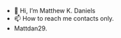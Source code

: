 - 👋 Hi, I’m Matthew K. Daniels 
- 📫 How to reach me contacts only.
- Mattdan29. 

<!---
matthewdan29/matthewdan29 is a ✨ special ✨ repository because its `README.md` (this file) appears on your GitHub profile.
You can click the Preview link to take a look at your changes.
--->
